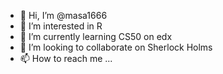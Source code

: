 - 👋 Hi, I’m @masa1666
- 👀 I’m interested in R
- 🌱 I’m currently learning CS50 on edx
- 💞️ I’m looking to collaborate on Sherlock Holms
- 📫 How to reach me ...

<!---
masa1666/masa1666 is a ✨ special ✨ repository because its `README.md` (this file) appears on your GitHub profile.
You can click the Preview link to take a look at your changes.
--->

